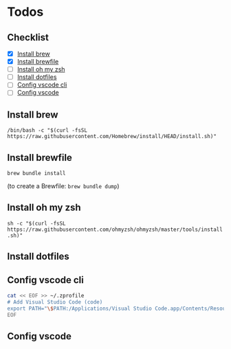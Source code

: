 # Todos

## Checklist

- [x] [Install brew](#install-brew)
- [x] [Install brewfile](#install-brewfile)
- [ ] [Install oh my zsh](#install-oh-my-zsh)
- [ ] [Install dotfiles](#install-dotfiles)
- [ ] [Config vscode cli](#config-vscode-cli)
- [ ] [Config vscode](#config-vscode)

## Install brew

`/bin/bash -c "$(curl -fsSL https://raw.githubusercontent.com/Homebrew/install/HEAD/install.sh)"`

## Install brewfile

`brew bundle install`

(to create a Brewfile: `brew bundle dump`)

## Install oh my zsh

`sh -c "$(curl -fsSL https://raw.githubusercontent.com/ohmyzsh/ohmyzsh/master/tools/install.sh)"`

## Install dotfiles

## Config vscode cli

``` bash
cat << EOF >> ~/.zprofile
# Add Visual Studio Code (code)
export PATH="\$PATH:/Applications/Visual Studio Code.app/Contents/Resources/app/bin"
EOF
```

## Config vscode
